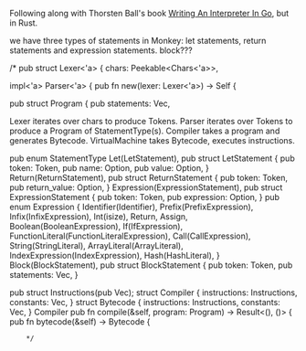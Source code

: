 Following along with Thorsten Ball's book [Writing An Interpreter In Go](https://interpreterbook.com/), but in Rust.

 we have three types of statements in Monkey: let statements, return statements and expression statements. 
block???


/*
pub struct Lexer<'a> {
    chars: Peekable<Chars<'a>>,

impl<'a> Parser<'a> {
    pub fn new(lexer: Lexer<'a>) -> Self {

pub struct Program {
    pub statements: Vec<StatementType>,

Lexer iterates over chars to produce Tokens.
Parser iterates over Tokens to produce a Program of StatementType(s).
Compiler takes a program and generates Bytecode.
VirtualMachine takes Bytecode, executes instructions.

pub enum StatementType 
    Let(LetStatement),
        pub struct LetStatement {
            pub token: Token,
            pub name: Option<Identifier>,
            pub value: Option<Expression>,
        }
    Return(ReturnStatement),
        pub struct ReturnStatement {
            pub token: Token,
            pub return_value: Option<Expression>,
        }
    Expression(ExpressionStatement),
        pub struct ExpressionStatement {
            pub token: Token,
            pub expression: Option<Expression>,
        }
            pub enum Expression {
                Identifier(Identifier),
                Prefix(PrefixExpression),
                Infix(InfixExpression),
                Int(isize),
                Return,
                Assign,
                Boolean(BooleanExpression),
                If(IfExpression),
                FunctionLiteral(FunctionLiteralExpression),
                Call(CallExpression),
                String(StringLiteral),
                ArrayLiteral(ArrayLiteral),
                IndexExpression(IndexExpression),
                Hash(HashLiteral),
            }
    Block(BlockStatement),
        pub struct BlockStatement {
            pub token: Token,
            pub statements: Vec<StatementType>,
        }

pub struct Instructions(pub Vec<u8>);
struct Compiler {
    instructions: Instructions,
    constants: Vec<Object>,
}
struct Bytecode {
    instructions: Instructions,
    constants: Vec<Object>,
}
Compiler
    pub fn compile(&self, program: Program) -> Result<(), ()> {
    pub fn bytecode(&self) -> Bytecode {



        */

